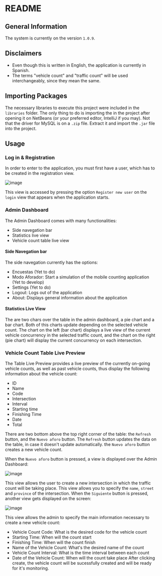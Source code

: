 # README

## General Information
The system is currently on the version `1.0.9`.

## Disclaimers
- Even though this is written in English, the application is currently in Spanish.
- The terms "vehicle count" and "traffic count" will be used interchangeably, since they mean the same.

## Importing Packages
The necessary libraries to execute this project were included in the `libraries` folder. The only thing to do is importing the in the project after opening it on NetBeans (or your preferred editor, IntelliJ if you may).
Not that the driver for MySQL is on a `.zip` file. Extract it and import the `.jar` file into the project.

## Usage
### Log in & Registration
In order to enter to the application, you must first have a user, which has to be created in the registration view.

![image](https://github.com/juandma0/vca-app/assets/107089453/dd2234f3-42d8-47bf-ac23-895c07d2a1ec)


This view is accessed by pressing the option `Register new user` on the `login` view that appears when the application starts.

### Admin Dashboard
The Admin Dashboard comes with many functionalities:
- Side navegation bar
- Statistics live view
- Vehicle count table live view

#### Side Navegation bar
The side navegation currently has the options:
- Encuestas (Yet to do)
- Modo Aforador: Start a simulation of the mobile counting application (Yet to develop)
- Settings (Yet to do)
- Logout: Logs out of the application
- About: Displays general information about the application

#### Statistics Live View
The are two chars over the table in the admin dashboard, a pie chart and a bar chart. Both of this charts update depending on the selected vehicle count. The chart on the left (bar chart) displays a live view of the current vehicle concurrency in the selected traffic count, and the chart on the right (pie chart) will display the current concurrency on each intersection.

### Vehicle Count Table Live Preview
The Table Live Preview provides a live preview of the currently on-going vehicle counts, as well as past vehicle counts, thus display the following information about the vehicle count:
- ID
- Name
- Code
- Intersection
- Interval
- Starting time
- Finishing Time
- Date
- Total

There are two bottom above the top right corner of the table: the `Refresh` button, and the `Nuevo aforo` button. The `Refresh` button updates the data on the table, in case it doesn't update automatically. the `Nuevo aforo` button creates a new vehicle count.

When the `Nuevo aforo` button is pressed, a view is displayed over the Admin Dashboard:

![image](https://github.com/juandma0/vca-app/assets/107089453/e3921505-b520-4340-ace5-c684ef6b0dd2)


This view allows the user to create a new intersection in which the traffic count will be taking place. This view allows you to specify the `name`, `street` and `province` of the intersection.
When the `Siguiente` button is pressed, another view gets displayed on the screen:

![image](https://github.com/juandma0/vca-app/assets/107089453/869cd36c-1133-48dc-99c5-68355dad4d93)


This view allows the admin to specify the main information necessary to create a new vehicle count:
- Vehicle Count Code: What is the desired code for the vehicle count
- Starting Time: When will the count start
- Finishing Time: When will the count finish
- Name of the Vehicle Count: What's the desired name of the count
- Vehicle Count Interval: What is the time interval between each count
- Date of the Vehicle Count: When will the count take place
After clicking create, the vehicle count will be sucessfully created and will be ready for it's monitoring.

